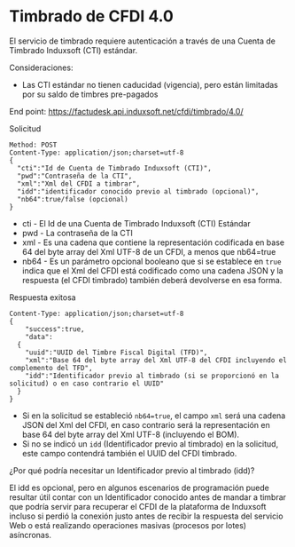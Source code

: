 # Timbrado de CFDI 4.0 #

El servicio de timbrado requiere autenticación a través de una Cuenta de Timbrado Induxsoft (CTI) estándar.

Consideraciones:
* Las CTI estándar no tienen caducidad (vigencia), pero están limitadas por su saldo de timbres pre-pagados

End point: https://factudesk.api.induxsoft.net/cfdi/timbrado/4.0/

Solicitud
```
Method: POST
Content-Type: application/json;charset=utf-8
{
  "cti":"Id de Cuenta de Timbrado Induxsoft (CTI)",
  "pwd":"Contraseña de la CTI",
  "xml":"Xml del CFDI a timbrar",
  "idd":"identificador conocido previo al timbrado (opcional)",
  "nb64":true/false (opcional)
}
```
* cti - El Id de una Cuenta de Timbrado Induxsoft (CTI) Estándar
* pwd - La contraseña de la CTI
* xml - Es una cadena que contiene la representación codificada en base 64 del byte array del Xml UTF-8 de un CFDI, a menos que nb64=true
* nb64 - Es un parámetro opcional booleano que si se establece en ```true``` indica que el Xml del CFDI está codificado como una cadena JSON y la respuesta (el CFDI timbrado) también deberá devolverse en esa forma.

Respuesta exitosa
```
Content-Type: application/json;charset=utf-8
{
	"success":true,
	"data":
  {
    "uuid":"UUID del Timbre Fiscal Digital (TFD)",
    "xml":"Base 64 del byte array del Xml UTF-8 del CFDI incluyendo el complemento del TFD",
    "idd":"Identificador previo al timbrado (si se proporcionó en la solicitud) o en caso contrario el UUID"
  }
}
```

* Si en la solicitud se estableció ```nb64=true```, el campo ```xml``` será una cadena JSON del Xml del CFDI, en caso contrario será la representación en base 64 del byte array del Xml UTF-8 (incluyendo el BOM).
* Si no se indicó un ```idd``` (Identificador previo al timbrado) en la solicitud, este campo contendrá también el UUID del CFDI timbrado.

¿Por qué podría necesitar un Identificador previo al timbrado (idd)?

El idd es opcional, pero en algunos escenarios de programación puede resultar útil contar con un Identificador conocido antes de mandar a timbrar que podría servir para recuperar el CFDI de la plataforma de Induxsoft incluso si perdió la conexión justo antes de recibir la respuesta del servicio Web o está realizando operaciones masivas (procesos por lotes) asíncronas.

